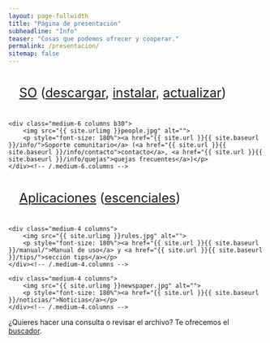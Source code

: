 ```yaml
---
layout: page-fullwidth
title: "Página de presentación"
subheadline: "Info"
teaser: "Cosas que podemos ofrecer y cooperar."
permalink: /presentacion/
sitemap: false
---
```

<!--more-->

<div class="row t60">
    <div class="medium-6 columns b30">
        <img src="{{ site.urlimg }}landscape.jpg" alt="">
        <p style="font-size: 180%"><a href="{{ site.url }}{{ site.baseurl }}/so">SO</a> (<a href="{{ site.url }}{{ site.baseurl }}/download">descargar</a>, <a href="{{ site.url }}{{ site.baseurl }}/install">instalar</a>, <a href="{{ site.url }}{{ site.baseurl }}/update">actualizar</a>)</p>
    </div><!-- /.medium-6.columns -->

    <div class="medium-6 columns b30">
        <img src="{{ site.urlimg }}people.jpg" alt="">
        <p style="font-size: 180%"><a href="{{ site.url }}{{ site.baseurl }}/info/">Soporte comunitario</a> (<a href="{{ site.url }}{{ site.baseurl }}/info/contacto">contacto</a>, <a href="{{ site.url }}{{ site.baseurl }}/info/quejas">quejas frecuentes</a>)</p>
    </div><!-- /.medium-6.columns -->
</div><!-- /.row -->


<div class="row t30">
    <div class="medium-4 columns">
        <img src="{{ site.urlimg }}apps.jpg" alt="">
        <p style="font-size: 180%"><a href="{{ site.url }}{{ site.baseurl }}/apps/">Aplicaciones</a> (<a href="{{ site.url }}{{ site.baseurl }}/escenciales/">escenciales</a>)</p>
    </div><!-- /.medium-4.columns -->

    <div class="medium-4 columns">
        <img src="{{ site.urlimg }}rules.jpg" alt="">
        <p style="font-size: 180%"><a href="{{ site.url }}{{ site.baseurl }}/manual/">Manual de uso</a> y <a href="{{ site.url }}{{ site.baseurl }}/tips/">sección tips</a></p>
    </div><!-- /.medium-4.columns -->

    <div class="medium-4 columns">
        <img src="{{ site.urlimg }}newspaper.jpg" alt="">
        <p style="font-size: 180%"><a href="{{ site.url }}{{ site.baseurl }}/noticias/">Noticias</a></p>
    </div><!-- /.medium-4.columns -->

</div><!-- /.row -->
¿Quieres hacer una consulta o revisar el archivo? Te ofrecemos el <a href="{{ site.url }}{{ site.baseurl }}/search/">buscador</a>.
